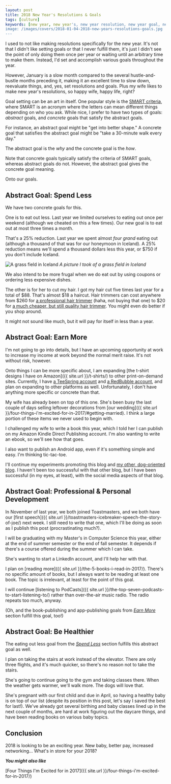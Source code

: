```yaml
---
layout: post
title: 2018 New Year's Resolutions & Goals
tags: [culture]
keywords: [new year, new year's, new year resolution, new year goal, new year's resolution, new year's goal, new year resolutions, new year goals, new year's resolutions, new year's goals, resolution, resolutions, goal, goals, concrete goal, concrete goals, abstract goal, abstract goals]
image: /images/covers/2018-01-04-2018-new-years-resolutions-goals.jpg
---
```


I used to not like making resolutions specifically for the new year. It's not that I didn't like setting goals or that I never fulfill them, it's just I didn't see the point of only doing them once per year or waiting until an arbitrary time to make them. Instead, I'd set and accomplish various goals throughout the year.

However, January is a slow month compared to the several hustle-and-bustle months preceding it, making it an excellent time to slow down, reevaluate things, and, yes, set resolutions and goals. Plus my wife likes to make new year's resolutions, so happy wife, happy life, right?

Goal setting can be an art in itself. One popular style is the [SMART criteria](https://en.wikipedia.org/wiki/SMART_criteria), where SMART is an acronym where the letters can mean different things depending on who you ask. While nice, I prefer to have two types of goals: *abstract* goals, and *concrete* goals that satisfy the abstract goals.

For instance, an abstract goal might be "get into better shape." A concrete goal that satisfies the abstract goal might be "take a 30-minute walk every day."

The abstract goal is the *why* and the concrete goal is the *how*.

Note that concrete goals typically satisfy the criteria of SMART goals, whereas abstract goals do not. However, the abstract goal gives the concrete goal meaning.

Onto our goals. 

## Abstract Goal: Spend Less

We have two concrete goals for this.

One is to eat out less. Last year we limited ourselves to eating out once per weekend (although we cheated on this a few times). Our new goal is to eat out at most three times a month.

That's a 25% reduction. Last year we spent almost *four grand* eating out (although a thousand of that was for our honeymoon in Iceland). A 25% reduction means we'll spend a thousand dollars less this year, or $750 if you don't include Iceland.

![A grass field in Iceland](/images/covers/2018-01-04-2018-new-years-resolutions-goals.jpg)
*A picture I took of a grass field in Iceland*

We also intend to be more frugal when we do eat out by using coupons or ordering less expensive dishes.

The other is for her to cut my hair. I got my hair cut five times last year for a total of $88. That's almost $18 a haircut. Hair trimmers can cost anywhere from $260 for [a professional hair trimmer](https://www.walmart.com/ip/690806300) (haha, not buying that one) to $20 for [a much cheaper, but still quality hair trimmer](https://www.walmart.com/ip/10965214). You might even do better if you shop around.

It might not sound like much, but it will pay for itself in less than a year.

## Abstract Goal: Earn More

I'm not going to go into details, but I have an upcoming opportunity at work to increase my income at work beyond the normal merit raise. It's not without risk, however.

Onto things I can be more specific about, I am expanding [the t-shirt designs I have on Amazon]({{ site.url }}/t-shirts/) to other print-on-demand sites. Currently, I have [a TeeSpring account](https://teespring.com/stores/joehxs-store) and [a RedBubble account](https://www.redbubble.com/people/joehx), and plan on expanding to other platforms as well. Unfortunately, I don't have anything more specific or concrete than that.

My wife has already been on top of this one. She's been busy the last couple of days selling leftover decorations from [our wedding]({{ site.url }}/four-things-i'm-excited-for-in-2017/#getting-married). I think a large portion of these items we never used to begin with.

I challenged my wife to write a book this year, which I told her I can publish on my Amazon Kindle Direct Publishing account. I'm also wanting to write an ebook, so we'll see how that goes.

I also want to publish an Android app, even if it's something simple and easy. I'm thinking tic-tac-toe.

I'll continue my experiments promoting this blog and [my other, dog-oriented blog](http://www.puppy-snuggles.com/). I haven't been too successful with that other blog, but I have been successful (in my eyes, at least), with the social media aspects of that blog.

## Abstract Goal: Professional & Personal Development

In November of last year, we both joined Toastmasters, and we both have our [first speech]({{ site.url }}/toastmasters-icebreaker-speech-the-story-of-joe/) next week. I still need to write that one, which I'll be doing as soon as I publish this post (procrastinating much?).

I will be graduating with my Master's in Computer Science this year, either at the end of summer semester or the end of fall semester. It depends if there's a course offered during the summer which I can take.

She's wanting to start a LinkedIn account, and I'll help her with that.

I plan on [reading more]({{ site.url }}/the-5-books-i-read-in-2017/). There's no specific amount of books, but I always want to be reading at least one book. The topic is irrelevant, at least for the point of this goal.

I will continue [listening to PodCasts]({{ site.url }}/the-top-seven-podcasts-to-start-listening-to/) rather than over-the-air music radio. The radio repeats too much, anyway.

(Oh, and the book-publishing and app-publishing goals from [*Earn More*](#abstract-goal-earn-more) section fulfill this goal, too!)

## Abstract Goal: Be Healthier

The eating out less goal from the [*Spend Less*](#abstract-goal-spend-less) section fulfills this abstract goal as well.

I plan on taking the stairs at work instead of the elevator. There are only three flights, and it's much quicker, so there's no reason not to take the stairs.

She's going to continue going to the gym and taking classes there. When the weather gets warmer, we'll walk more. The dogs will love that.

She's pregnant with our first child and due in April, so having a healthy baby is on top of our list (despite its position in this post, let's say I saved the best for last!). We've already got several birthing and baby classes lined up in the next couple of months, are hard at work figuring out the daycare things, and have been reading books on various baby topics.

## Conclusion

2018 is looking to be an exciting year. New baby, better pay, increased networking... What's in store for your 2018?

***You might also like***

[Four Things I'm Excited for in 2017]({{ site.url }}/four-things-i'm-excited-for-in-2017/)
